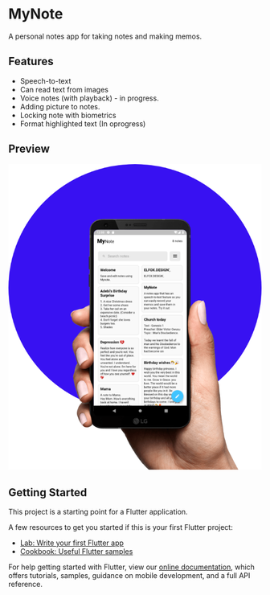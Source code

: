 # MyNote

A personal notes app for taking notes and making memos.

## Features

- Speech-to-text
- Can read text from images
- Voice notes (with playback) - in progress.
- Adding picture to notes.
- Locking note with biometrics
- Format highlighted text (In oprogress)



## Preview

![Screenshot](https://github.com/GabbyOwusu/my_note/blob/main/images/appImage.png)


## Getting Started

This project is a starting point for a Flutter application.

A few resources to get you started if this is your first Flutter project:

- [Lab: Write your first Flutter app](https://flutter.dev/docs/get-started/codelab)
- [Cookbook: Useful Flutter samples](https://flutter.dev/docs/cookbook)

For help getting started with Flutter, view our
[online documentation](https://flutter.dev/docs), which offers tutorials,
samples, guidance on mobile development, and a full API reference.
